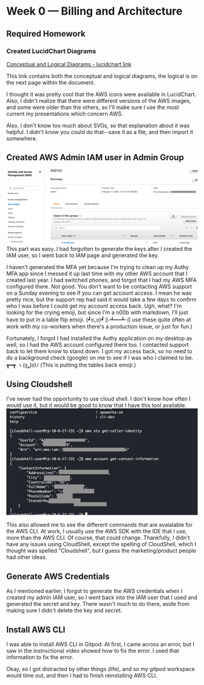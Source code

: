 # Week 0 — Billing and Architecture

## Required Homework

### Created LucidChart Diagrams

[Conceptual and Logical Diagrams - lucidchart link](https://lucid.app/lucidchart/aa9990f6-e027-439a-8b9c-319736fe2f68/edit?viewport_loc=-98%2C300%2C2434%2C1141%2C0_0&invitationId=inv_24aa1449-1320-42a7-8650-ad8f36ff9a23)

This link contains both the conceptual and logical diagrams, the logical is on the next page within the document.

I thought it was pretty cool that the AWS icons were available in LucidChart. Also, I didn't realize that there were different versions of the AWS images, and some were older than the others, so I'll make sure I use the most current my presentations which concern AWS.

Also, I don't know too much about SVGs, so that explanation about it was helpful. I didn't know you could do that--save it as a file, and then import it somewhere. 

## Created AWS Admin IAM user in Admin Group
![Screenshot of IAM Admin User](assets/week0/week0_adminuser0.png)
This part was easy. I had forgotten to generate the keys after I created the IAM user, so I went back to IAM page and generated the key. 

I haven't generated the MFA yet because I'm trying to clean up my Authy MFA app since I messed it up last time with my other AWS account that I created last year. I had switched phones, and forgot that I had my AWS MFA configured there. Not good. You don't want to be contacting AWS support on a Sunday evening to see if you can get account access. I mean he was pretty nice, but the support rep had said it would take a few days to confirm who I was before I could get my account access back. Ugh, what? I'm looking for the crying emoji, but since I'm a n00b with markdown, I'll just have to put in a table flip emoji. (┛ಠ_ಠ)┛彡┻━┻ (I use these quite often at work with my co-workers when there's a production issue, or just for fun.)

Fortunately, I forgot I had installed the Authy application on my desktop as well, so I had the AWS account configured there too. I contacted support back to let them know to stand down. I got my access back, so no need to do a background check (google) on me to see if I was who I claimed to be. ┳━┳ ヽ(ಠل͜ಠ)ﾉ (This is putting the tables back emoji.)

## Using Cloudshell

I've never had the opportunity to use cloud shell. I don't know how often I would use it, but it would be good to know that I have this tool available.
![Screenshot of CloudShell](assets/week0/week0_cloudtrail0.png) 

This also allowed me to see the different commands that are avaialable for the AWS CLI. At work, I usually use the AWS SDK with the IDE that I use, more than the AWS CLI. Of course, that could change. Thankfully, I didn't have any issues using CloudShell, except the spelling of CloudShell, which I thought was spelled "Cloudshell", but I guess the marketing/product people had other ideas.

## Generate AWS Credentials
As I mentioned earlier, I forgot to generate the AWS credentials when I created my admin IAM user, so I went back into the IAM user that I used and generated the secret and key. There wasn't much to do there, aside from making sure I didn't delete the key and secret. 

## Install AWS CLI

I was able to install AWS CLI in Gitpod. At first, I came across an error, but I saw in the instructional video showed how to fix the error. I used that information to fix the error.

Okay, so I got distracted by other things (life), and so my gitpod workspace would time out, and then I had to finish reinstalling AWS CLI.
